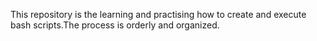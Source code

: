 This repository is the learning and practising how to create and execute bash scripts.The process is orderly and organized. 
